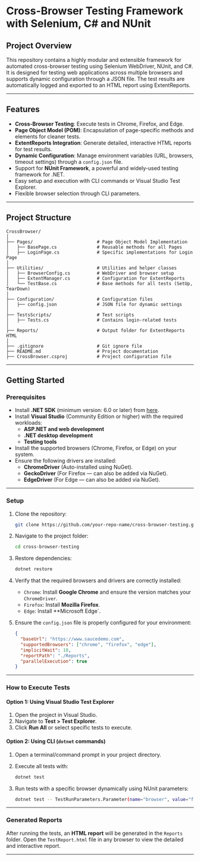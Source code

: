 # **Cross-Browser Testing Framework with Selenium, C# and NUnit**

## **Project Overview**
This repository contains a highly modular and extensible framework for automated cross-browser testing using Selenium WebDriver, NUnit, and C#. It is designed for testing web applications across multiple browsers and supports dynamic configuration through a JSON file. The test results are automatically logged and exported to an HTML report using ExtentReports.

---

## **Features**
- **Cross-Browser Testing**: Execute tests in Chrome, Firefox, and Edge.
- **Page Object Model (POM)**: Encapsulation of page-specific methods and elements for cleaner tests.
- **ExtentReports Integration**: Generate detailed, interactive HTML reports for test results.
- **Dynamic Configuration**: Manage environment variables (URL, browsers, timeout settings) through a `config.json` file.
- Support for **NUnit Framework**, a powerful and widely-used testing framework for .NET.
- Easy setup and execution with CLI commands or Visual Studio Test Explorer.
- Flexible browser selection through CLI parameters.

---

## **Project Structure**

```plaintext
CrossBrowser/
│
├── Pages/                        # Page Object Model Implementation
│   ├── BasePage.cs               # Reusable methods for all Pages
│   ├── LoginPage.cs              # Specific implementations for Login Page
│
├── Utilities/                    # Utilities and helper classes
│   ├── BrowserConfig.cs          # WebDriver and browser setup
│   ├── ExtentManager.cs          # Configuration for ExtentReports
│   └── TestBase.cs               # Base methods for all tests (SetUp, TearDown)
│
├── Configuration/                # Configuration files
│   ├── config.json               # JSON file for dynamic settings
│
├── TestsScripts/                 # Test scripts
│   ├── Tests.cs                  # Contains login-related tests
│
├── Reports/                      # Output folder for ExtentReports HTML
│
├── .gitignore                    # Git ignore file
├── README.md                     # Project documentation
├── CrossBrowser.csproj           # Project configuration file

```

---

## **Getting Started**

### **Prerequisites**
- Install **.NET SDK** (minimum version: 6.0 or later) from [here](https://dotnet.microsoft.com/download).
- Install **Visual Studio** (Community Edition or higher) with the required workloads:
  - **ASP.NET and web development**
  - **.NET desktop development**
  - **Testing tools**
- Install the supported browsers (Chrome, Firefox, or Edge) on your system.
- Ensure the following drivers are installed:
  - **ChromeDriver** (Auto-installed using NuGet).
  - **GeckoDriver** (For Firefox — can also be added via NuGet).
  - **EdgeDriver** (For Edge — can also be added via NuGet).

---

### **Setup**

1. Clone the repository:
   ```bash
   git clone https://github.com/your-repo-name/cross-browser-testing.git
   ```

2. Navigate to the project folder:
   ```bash
   cd cross-browser-testing
   ```

3. Restore dependencies:
   ```bash
   dotnet restore
   ```

4. Verify that the required browsers and drivers are correctly installed:
   - `Chrome`: Install **Google Chrome** and ensure the version matches your `ChromeDriver`.
   - `Firefox`: Install **Mozilla Firefox**.
   - `Edge`: Install **Microsoft Edge`.

5. Ensure the `config.json` file is properly configured for your environment:
   ```json
   {
     "baseUrl": "https://www.saucedemo.com",
     "supportedBrowsers": ["chrome", "firefox", "edge"],
     "implicitWait": 10,
     "reportPath": "./Reports",
     "parallelExecution": true
   }
   ```

---

### **How to Execute Tests**

#### **Option 1: Using Visual Studio Test Explorer**
1. Open the project in Visual Studio.
2. Navigate to **Test > Test Explorer**.
3. Click **Run All** or select specific tests to execute.

#### **Option 2: Using CLI (`dotnet` commands)**
1. Open a terminal/command prompt in your project directory.
2. Execute all tests with:
   ```bash
   dotnet test
   ```

3. Run tests with a specific browser dynamically using NUnit parameters:
   ```bash
   dotnet test -- TestRunParameters.Parameter(name="browser", value="firefox")
   ```

---

### **Generated Reports**

After running the tests, an **HTML report** will be generated in the `Reports` folder. Open the `TestReport.html` file in any browser to view the detailed and interactive report.

---
